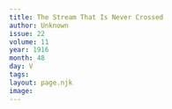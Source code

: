 ```yaml
---
title: The Stream That Is Never Crossed
author: Unknown
issue: 22
volume: 11
year: 1916
month: 48
day: V
tags:
layout: page.njk
image:
---
```

